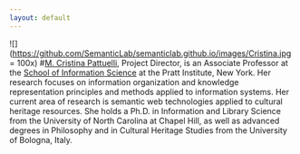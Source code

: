 ```yaml
---
layout: default
---
```


![](https://github.com/SemanticLab/semanticlab.github.io/images/Cristina.jpg = 100x) #[M. Cristina Pattuelli](https://cristinapattuelli.com/), Project Director, is an Associate Professor at the [School of Information Science](https://www.pratt.edu/academics/information-and-library-sciences/) at the Pratt Institute, New York. Her research focuses on information organization and knowledge representation principles and methods applied to information systems. Her current area of research is semantic web technologies applied to cultural heritage resources. She holds a Ph.D. in Information and Library Science from the University of North Carolina at Chapel Hill, as well as advanced degrees in Philosophy and in Cultural Heritage Studies from the University of Bologna, Italy.
